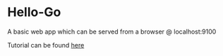 # Hello-Go

A basic web app which can be served from a browser @ localhost:9100

Tutorial can be found [here](https://hackersandslackers.com/create-your-first-golang-app/)
